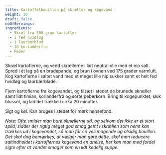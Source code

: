 ```yaml
---
title: Kartoffelbouillon på skræller og kogevand
weight: 10
draft: false
noOfServings: 
ingredients:
  - Skræl fra 500 gram kartofler
  - 1 fed hvidløg
  - 1 laurbærblad
  - 10 korianderfrø
  - Peber
---
```


Skræl kartoflerne, og vend skrællerne i lidt neutral olie med et nip
salt. Spred i ét lag på en bradepande, og brun i ovnen ved 175 grader
varmluft. Kog kartoflerne i saltet vand med et meget lille nip sukker
samt et helt fed hvidløg og laurbærblade.

Fjern kartoflerne fra kogevandet, og tilsæt i stedet de brunede skræller
samt lidt timian, korianderfrø og sorte peberkorn. Bring til
kogepunktet, sluk blusset, og lad det trække i cirka 20 minutter.

Sigt og køl. Kan bruges i stedet for mørk hønsefond.

*Note: Ofte smider man bare skrællerne ud, og selvom det ikke er et
stort spild, sidder der rigtig meget god smag gemt i skrællen som nemt
kan trækkes ud i kogevandet, så man får en velsmagende og alsidig
bouillon. Det skal dog bemærkes, at vælger man gøre dette, skal man
reducere saltindholdet i kartoflernes kogevand en anelse; her kan man
med fordel sigte efter at vandet smager som en lidt kedelig suppe.*


